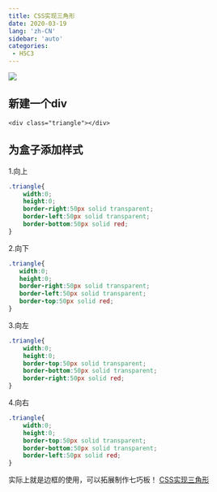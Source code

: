 ```yaml
---
title: CSS实现三角形
date: 2020-03-19
lang: 'zh-CN'
sidebar: 'auto'
categories:
 - H5C3
---
```



![](http://qn.huat.xyz/content/20200401163525.png)

## 新建一个div

```
<div class="triangle"></div>
```

##  为盒子添加样式

1.向上

```css
.triangle{
	width:0;
    height:0;
	border-right:50px solid transparent;
	border-left:50px solid transparent;
	border-bottom:50px solid red;
}
```

2.向下

 ```css
.triangle{
	width:0;
	height:0;
	border-right:50px solid transparent;
	border-left:50px solid transparent;
	border-top:50px solid red;
}
 ```

3.向左

```css
.triangle{
    width:0;
    height:0;
    border-top:50px solid transparent;
    border-bottom:50px solid transparent;
    border-right:50px solid red;
}
```

4.向右

```css
.triangle{
    width:0;
    height:0;
    border-top:50px solid transparent;
    border-bottom:50px solid transparent;
    border-left:50px solid red;
}
```


实际上就是边框的使用，可以拓展制作七巧板！ [CSS实现三角形](https://suyxh.github.io/iron/show/CSS%E5%AE%9E%E7%8E%B0%E4%B8%89%E8%A7%92%E5%BD%A2.html)

